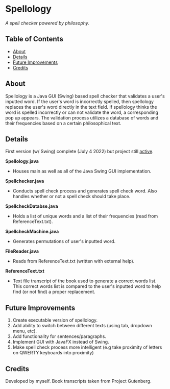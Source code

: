 # Spellology
*A spell checker powered by philosophy.*

## Table of Contents
- [About](#about)
- [Details](#details)
- [Future Improvements](#future-improvements)
- [Credits](#credits)

## About

Spellology is a Java GUI (Swing) based spell checker that validates a user's inputted word. If the user's word is incorrectly spelled, then spellology replaces the user's word directly in the text field. If spellology thinks the word is spelled incorrectly or can not validate the word, a corresponding pop up appears. The validation process utilizes a database of words and their frequencies based on a certain philosophical text. 

## Details
First version (w/ Swing) complete (July 4 2022) but project still [active](#future-improvements). 

**Spellology.java**

- Houses main as well as all of the Java Swing GUI implementation.

**Spellchecker.java**

- Conducts spell check process and generates spell check word. Also handles whether or not a spell check should take place.

**SpellcheckDatabse.java**

- Holds a list of unique words and a list of their frequencies (read from ReferenceText.txt).

**SpellcheckMachine.java**

- Generates permutations of user's inputted word.

**FileReader.java**

- Reads from ReferenceText.txt (written with external help).

**ReferenceText.txt**

- Text file transcript of the book used to generate a correct words list. This correct words list is compared to the user's inputted word to help find (or not find) a proper replacement.

## Future Improvements
1. Create executable version of spellology.
2. Add ability to switch between different texts (using tab, dropdown menu, etc).
3. Add functionality for sentences/paragraphs.
4. Implement GUI with JavaFX instead of Swing.
5. Make spell check process more intelligent (e.g take proximity of letters on QWERTY keyboards into proximity)

## Credits
Developed by myself. Book transcripts taken from Project Gutenberg.